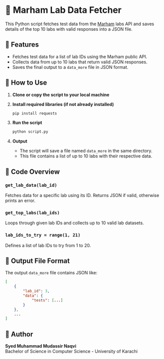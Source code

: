 
# 🧪 Marham Lab Data Fetcher

This Python script fetches test data from the [Marham](https://www.marham.pk) labs API and saves details of the top 10 labs with valid responses into a JSON file.

## 🔧 Features

- Fetches test data for a list of lab IDs using the Marham public API.
- Collects data from up to 10 labs that return valid JSON responses.
- Saves the final output to a `data_more` file in JSON format.

## 🚀 How to Use

1. **Clone or copy the script to your local machine**

2. **Install required libraries (if not already installed)**
   ```bash
   pip install requests
   ```

3. **Run the script**
   ```bash
   python script.py
   ```

4. **Output**
   - The script will save a file named `data_more` in the same directory.
   - This file contains a list of up to 10 labs with their respective data.

## 📄 Code Overview

### `get_lab_data(lab_id)`
Fetches data for a specific lab using its ID. Returns JSON if valid, otherwise prints an error.

### `get_top_labs(lab_ids)`
Loops through given lab IDs and collects up to 10 valid lab datasets.

### `lab_ids_to_try = range(1, 21)`
Defines a list of lab IDs to try from 1 to 20.

## 💾 Output File Format

The output `data_more` file contains JSON like:
```json
[
    {
        "lab_id": 3,
        "data": {
            "tests": [...]
        }
    },
    ...
]
```

## 🧠 Author

**Syed Muhammad Mudassir Naqvi**  
Bachelor of Science in Computer Science - University of Karachi
